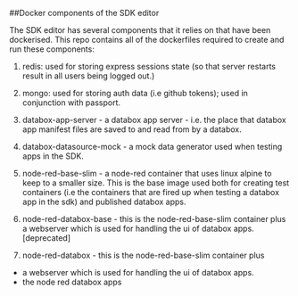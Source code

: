 ##Docker components of the SDK editor

The SDK editor has several components that it relies on that have been dockerised.  This repo contains all of the dockerfiles required to create and run these components:

1.  redis:  used for storing express sessions state (so that server restarts result in  all users being logged out.)

2.  mongo: used for storing auth data (i.e github tokens); used in conjunction with passport.

3. databox-app-server - a databox app server - i.e. the place that databox app manifest files are saved to and read from by a databox.

4.  databox-datasource-mock - a mock data generator used when testing apps in the SDK.

5. node-red-base-slim - a node-red container that uses linux alpine to keep to a smaller size.   This is the base image used both for creating test containers (i.e the containers that are fired up when testing a databox app in the sdk) and published databox apps.

6.  node-red-databox-base - this is the node-red-base-slim container plus a webserver which is used for handling the ui of databox apps. [deprecated]

7.  node-red-databox - this is the node-red-base-slim container plus

* a webserver which is used for handling the ui of databox apps. 
* the node red databox apps
